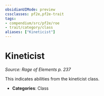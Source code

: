 ```yaml
---
obsidianUIMode: preview
cssclasses: pf2e,pf2e-trait
tags:
- compendium/src/pf2e/roe
- trait/category/class
aliases: ["Kineticist"]
---
```

# Kineticist  
*Source: Rage of Elements p. 237*  

This indicates abilities from the kineticist class.

- **Categories**: Class